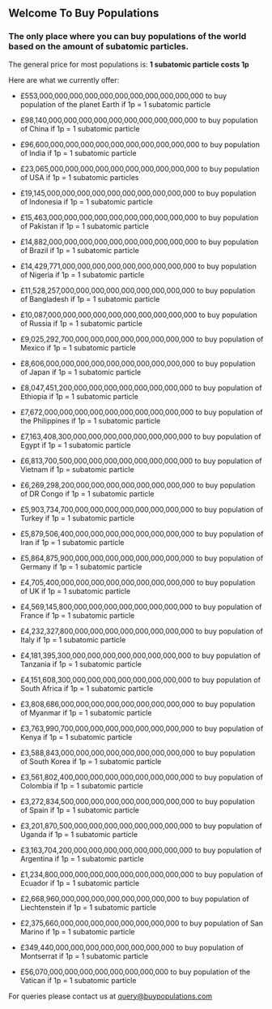 ## Welcome To Buy Populations
### The only place where you can buy populations of the world based on the amount of subatomic particles.

The general price for most populations is:
**1 subatomic particle costs 1p**

Here are what we currently offer:
* £553,000,000,000,000,000,000,000,000,000,000,000 to buy population of the planet Earth if 1p = 1 subatomic particle

* £98,140,000,000,000,000,000,000,000,000,000,000 to buy population of China if 1p = 1 subatomic particle

* £96,600,000,000,000,000,000,000,000,000,000,000 to buy population of India if 1p = 1 subatomic particle 

* £23,065,000,000,000,000,000,000,000,000,000,000 to buy population of USA if 1p = 1 subatomic particles

* £19,145,000,000,000,000,000,000,000,000,000,000 to buy population of Indonesia if 1p = 1 subatomic particle

* £15,463,000,000,000,000,000,000,000,000,000,000 to buy population of Pakistan if 1p = 1 subatomic particle

* £14,882,000,000,000,000,000,000,000,000,000,000 to buy population of Brazil if 1p = 1 subatomic particle

* £14,429,771,000,000,000,000,000,000,000,000,000 to buy population of Nigeria if 1p = 1 subatomic particle

* £11,528,257,000,000,000,000,000,000,000,000,000 to buy population of Bangladesh if 1p = 1 subatomic particle

* £10,087,000,000,000,000,000,000,000,000,000,000 to buy population of Russia if 1p = 1 subatomic particle 

* £9,025,292,700,000,000,000,000,000,000,000,000 to buy population of Mexico if 1p = 1 subatomic particle

* £8,606,000,000,000,000,000,000,000,000,000,000 to buy population of Japan if 1p = 1 subatomic particle

* £8,047,451,200,000,000,000,000,000,000,000,000 to buy population of Ethiopia if 1p = 1 subatomic particle

* £7,672,000,000,000,000,000,000,000,000,000,000 to buy population of the Philippines if 1p = 1 subatomic particle

* £7,163,408,300,000,000,000,000,000,000,000,000 to buy population of Egypt if 1p = 1 subatomic particle

* £6,813,700,500,000,000,000,000,000,000,000,000 to buy population of Vietnam if 1p = subatomic particle

* £6,269,298,200,000,000,000,000,000,000,000,000 to buy population of DR Congo if 1p = 1 subatomic particle

* £5,903,734,700,000,000,000,000,000,000,000,000 to buy population of Turkey if 1p = 1 subatomic particle

* £5,879,506,400,000,000,000,000,000,000,000,000 to buy population of Iran if 1p = 1 subatomic particle

* £5,864,875,900,000,000,000,000,000,000,000,000 to buy population of Germany if 1p = 1 subatomic particle

* £4,705,400,000,000,000,000,000,000,000,000,000 to buy population of UK if 1p = 1 subatomic particle

* £4,569,145,800,000,000,000,000,000,000,000,000 to buy population of France if 1p = 1 subatomic particle

* £4,232,327,800,000,000,000,000,000,000,000,000 to buy population of Italy if 1p = 1 subatomic particle

* £4,181,395,300,000,000,000,000,000,000,000,000 to buy population of Tanzania if 1p = 1 subatomic particle

* £4,151,608,300,000,000,000,000,000,000,000,000 to buy population of South Africa if 1p = 1 subatomic particle

* £3,808,686,000,000,000,000,000,000,000,000,000 to buy population of Myanmar if 1p = 1 subatomic particle

* £3,763,990,700,000,000,000,000,000,000,000,000 to buy population of Kenya if 1p = 1 subatomic particle

* £3,588,843,000,000,000,000,000,000,000,000,000 to buy population of South Korea if 1p = 1 subatomic particle

* £3,561,802,400,000,000,000,000,000,000,000,000 to buy population of Colombia if 1p = 1 subatomic particle

* £3,272,834,500,000,000,000,000,000,000,000,000 to buy population of Spain if 1p = 1 subatomic particle

* £3,201,870,500,000,000,000,000,000,000,000,000 to buy population of Uganda if 1p = 1 subatomic particle

* £3,163,704,200,000,000,000,000,000,000,000,000 to buy population of Argentina if 1p = 1 subatomic particle

* £1,234,800,000,000,000,000,000,000,000,000,000 to buy population of Ecuador if 1p = 1 subatomic particle

* £2,668,960,000,000,000,000,000,000,000,000 to buy population of Liechtenstein if 1p = 1 subatomic particle

* £2,375,660,000,000,000,000,000,000,000,000 to buy population of San Marino if 1p = 1 subatomic particle

* £349,440,000,000,000,000,000,000,000,000 to buy population of Montserrat if 1p = 1 subatomic particle

* £56,070,000,000,000,000,000,000,000,000 to buy population of the Vatican if 1p = 1 subatomic particle



For queries please contact us at query@buypopulations.com
